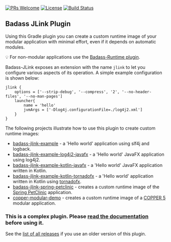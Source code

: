 [![PRs Welcome](https://img.shields.io/badge/PRs-welcome-brightgreen.svg?style=flat-square)](http://makeapullrequest.com)
[![License](https://img.shields.io/badge/License-Apache%202.0-blue.svg)](https://github.com/beryx/badass-jlink-plugin/blob/master/LICENSE)
[![Build Status](https://img.shields.io/travis/beryx/badass-jlink-plugin/master.svg?label=Build)](https://travis-ci.org/beryx/badass-jlink-plugin)

## Badass JLink Plugin ##

Using this Gradle plugin you can create a custom runtime image of your modular application with minimal effort, 
even if it depends on automatic modules. 

:bulb: For non-modular applications use the [Badass-Runtime plugin](https://badass-runtime-plugin.beryx.org/releases/latest/).

Badass-JLink exposes an extension with the name `jlink` to let you configure various
aspects of its operation.
A simple example configuration is shown below:

```
jlink {
    options = ['--strip-debug', '--compress', '2', '--no-header-files', '--no-man-pages']
    launcher{
        name = 'hello'
        jvmArgs = ['-Dlog4j.configurationFile=./log4j2.xml']
    }
}
``` 

The following projects illustrate how to use this plugin to create custom runtime images:
- [badass-jlink-example](https://github.com/beryx-gist/badass-jlink-example) - a 'Hello world' application using slf4j and logback.
- [badass-jlink-example-log4j2-javafx](https://github.com/beryx-gist/badass-jlink-example-log4j2-javafx) - a 'Hello world' JavaFX application using log4j2.
- [badass-jlink-example-kotlin-javafx](https://github.com/beryx-gist/badass-jlink-example-kotlin-javafx) - a 'Hello world' JavaFX application written in Kotlin.
- [badass-jlink-example-kotlin-tornadofx](https://github.com/beryx-gist/badass-jlink-example-kotlin-tornadofx) - a 'Hello world' application written in Kotlin using [tornadofx](https://github.com/edvin/tornadofx).
- [badass-jlink-spring-petclinic](https://github.com/beryx-gist/badass-jlink-spring-petclinic) - creates a custom runtime image of the [Spring PetClinic](https://github.com/spring-projects/spring-petclinic) application.
- [copper-modular-demo](https://github.com/copper-engine/copper-modular-demo) - creates a custom runtime image of a [COPPER 5](http://copper-engine.org/) modular application. 

### This is a complex plugin. Please [read the documentation](https://badass-jlink-plugin.beryx.org/releases/latest/) before using it.

See the [list of all releases](https://github.com/beryx/badass-jlink-plugin/blob/gh-pages/releases.md) if you use an older version of this plugin. 
